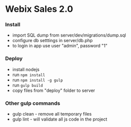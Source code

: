Webix Sales 2.0
================


### Install

- import SQL dump from server/dev/migrations/dump.sql
- configure db setttings in server/db.php
- to login in app use user "admin", password "1"

### Deploy

- install nodejs
- run ```npm install```
- run ```npm install -g gulp```
- run ```gulp build```
- copy files from "deploy" folder to server

### Other gulp commands

- gulp clean - remove all temporary files
- gulp lint - will validate all js code in the project

